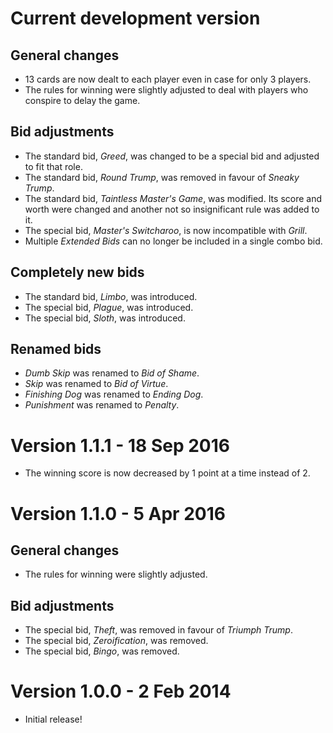 Current development version
===========================
## General changes
- 13 cards are now dealt to each player even in case for only 3 players.
- The rules for winning were slightly adjusted to deal with players who conspire to delay the game.

## Bid adjustments
- The standard bid, _Greed_, was changed to be a special bid and adjusted to fit that role.
- The standard bid, _Round Trump_, was removed in favour of _Sneaky Trump_.
- The standard bid, _Taintless Master's Game_, was modified. Its score and worth were changed and another not so insignificant rule was added to it.
- The special bid, _Master's Switcharoo_, is now incompatible with _Grill_.
- Multiple _Extended Bids_ can no longer be included in a single combo bid.

## Completely new bids
- The standard bid, _Limbo_, was introduced.
- The special bid, _Plague_, was introduced.
- The special bid, _Sloth_, was introduced.

## Renamed bids
- _Dumb Skip_ was renamed to _Bid of Shame_.
- _Skip_ was renamed to _Bid of Virtue_.
- _Finishing Dog_ was renamed to _Ending Dog_.
- _Punishment_ was renamed to _Penalty_.

Version 1.1.1 - 18 Sep 2016
===========================
- The winning score is now decreased by 1 point at a time instead of 2.

Version 1.1.0 - 5 Apr 2016
==========================
## General changes
- The rules for winning were slightly adjusted.

## Bid adjustments
- The special bid, _Theft_, was removed in favour of _Triumph Trump_.
- The special bid, _Zeroification_, was removed.
- The special bid, _Bingo_, was removed.

Version 1.0.0 - 2 Feb 2014
==========================
- Initial release!
